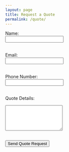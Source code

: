 ```yaml
---
layout: page
title: Request a Quote
permalink: /quote/
---
```


<form action="https://formsubmit.co/abnertoco@gmail.com" method="POST">
  <label for="name">Name:</label><br>
  <input type="text" id="name" name="name" required><br><br>

  <label for="email">Email:</label><br>
  <input type="email" id="email" name="email" required><br><br>

  <label for="phone">Phone Number:</label><br>
  <input type="tel" id="phone" name="phone"><br><br>

  <label for="details">Quote Details:</label><br>
  <textarea id="details" name="details" rows="5" required></textarea><br><br>

  <input type="hidden" name="_next" value="https://yourdomain.com/thank-you.html">
  <input type="text" name="_honey" style="display:none">
  <input type="hidden" name="_captcha" value="false">

  <button type="submit">Send Quote Request</button>
</form>
